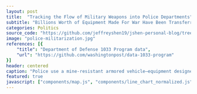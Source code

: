 ```yaml
---
layout: post
title:  "Tracking the Flow of Military Weapons into Police Departments"
subtitle: "Billions Worth of Equipment Made For War Have Been Transferred to Civilian Police Departments"
categories: Politics
source_code: "https://github.com/jeffreyshen19/jshen-personal-blog/tree/master/_code/police-militarization"
image: "police-militarization.jpg"
references: [{
    "title": "Department of Defense 1033 Program data",
    "url": "https://github.com/washingtonpost/data-1033-program"
}]
header: centered
caption: "Police use a mine-resistant armored vehicle—equipment designed for war—to monitor protests in Ferguson, MI (Source: NYT)"
featured: true
javascript: ["components/map.js", "components/line_chart_normalized.js"]
---
```


<div class = "map" data-csv = "/data/police-militarization/1033-by-state.csv">
</div>

<div class = "line-chart-normalized" data-csv = "/data/police-militarization/1033-by-time.csv" data-xlabel = "Date" data-ylabel = "Total Cost" data-title = "Add title" data-xcol = "date" data-ycols = "total-cost" data-linelabels = "Add line label" data-linecolors = "#3a539b" data-xcolparse = "%m/%Y" data-tooltipformat = "%B %Y" margin = "{top: 0, right: 20, bottom: 20, left: 80}" data-yaxisformat = "true" data-useoffset = "false"></div>
